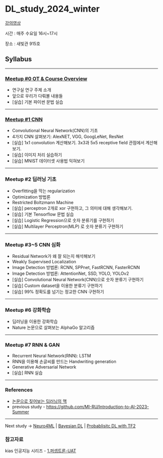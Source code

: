 # DL_study_2024_winter
[강의영상](https://www.youtube.com/playlist?list=PL1704OiR_xHDLrdV61nKF9O9KzmYuqWSD)

시간 : 매주 수요일 16시~17시

장소 : 새빛관 915호

## Syllabus
---
### [Meetup #0 OT & Course Overview](https://www.youtube.com/watch?v=jfkc8KUy7xk&t=2055s)
- 연구실 연구 주제 소개
- 앞으로 우리가 다뤄볼 내용들
- [실습] 기본 파이썬 문법 실습
---

### [Meetup #1 CNN](https://youtu.be/exON5n17GrE)
- Convolutional Neural Network(CNN)의 기초
- 4가지 CNN 살펴보기: AlexNET, VGG, GoogLeNet, ResNet
- [실습] 1x1 convolution 계산해보기. 3x3과 5x5 receptive field 관점에서 계산해보기.
- [실습] 이미지 처리 실습하기
- [실습] MNIST 데이터셋 사용법 익혀보기
---
### Meetup #2 딥러닝 기초
- Overfitting을 막는 regularization
- Optimization 방법론
- Restricted Boltzmann Machine
- [실습] perceptron 2개로 xor 구현하고, 그 의미에 대해 생각해보기.
- [실습] 기본 Tensorflow 문법 실습
- [실습] Logistic Regression으로 숫자 분류기를 구현하기
- [실습] Multilayer Perceptron(MLP) 로 숫자 분류기 구현하기
---
### Meetup #3~5 CNN 심화
- Residual Network가 왜 잘 되는지 해석해보기
- Weakly Supervised Localization
- Image Detection 방법론: RCNN, SPPnet, FastRCNN, FasterRCNN
- Image Detection 방법론: AttentionNet, SSD, YOLO, YOLOv2
- [실습] Convolutional Neural Network(CNN)으로 숫자 분류기 구현하기
- [실습] Custom dataset을 이용한 분류기 구현하기
- [실습] 99% 정확도를 넘기는 정교한 CNN 구현하기
---
### Meetup #6 강화학습
- 딥러닝을 이용한 강화학습
- Nature 논문으로 살펴보는 AlphaGo 알고리즘
---
### Meetup #7 RNN & GAN
- Recurrent Neural Network(RNN): LSTM
- RNN을 이용해 손글씨를 만드는 Handwriting generation
- Generative Adversarial Network
- [실습] RNN 실습
---
### References
- [논문으로 짚어보는 딥러닝의 맥](https://www.edwith.org/deeplearningchoi/joinLectures/10979)
- previous study - https://github.com/MI-RU/Introduction-to-AI-2023-Summer
---
Next study -> 
[Neuro4ML](https://www.youtube.com/playlist?list=PL09WqqDbQWHErc8xOyWdKpNEk78Jjk0EL) |
[Bayesian DL](https://www.edwith.org/bayesiandeeplearning)
|
[Probablisitc DL with TF2](https://www.coursera.org/learn/probabilistic-deep-learning-with-tensorflow2/home/welcome)

### 참고자료
kias 인공지능 시리즈 - [1.퍼셉트론-UAT](https://horizon.kias.re.kr/17443/)
